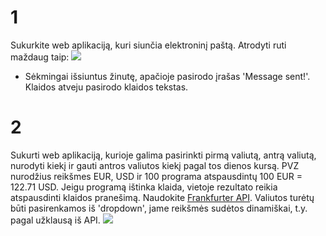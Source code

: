 # 1

Sukurkite web aplikaciją, kuri siunčia elektroninį paštą. Atrodyti ruti maždaug taip:
![](https://github.com/robotautas/kursas/blob/master/konsultacijos/email_sender_flask/email_sender.png)
* Sėkmingai išsiuntus žinutę, apačioje pasirodo įrašas 'Message sent!'. Klaidos atveju pasirodo klaidos tekstas.

# 2

Sukurti web aplikaciją, kurioje galima pasirinkti pirmą valiutą, antrą valiutą, nurodyti kiekį ir gauti antros valiutos kiekį pagal tos dienos kursą. PVZ nurodžius reikšmes EUR, USD ir 100 programa atspausdintų 100 EUR = 122.71 USD. Jeigu programą ištinka klaida, vietoje rezultato reikia atspausdinti klaidos pranešimą. Naudokite [Frankfurter API](https://www.frankfurter.app/docs/). Valiutos turėtų būti pasirenkamos iš 'dropdown', jame reikšmės sudėtos dinamiškai, t.y. pagal užklausą iš API.
![](https://github.com/robotautas/kursas/blob/master/konsultacijos/currency_converter_flask/converter.png)

